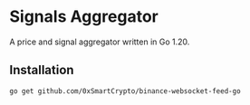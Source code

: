 # Signals Aggregator

A price and signal aggregator written in Go 1.20.

## Installation

```bash
go get github.com/0xSmartCrypto/binance-websocket-feed-go
```
